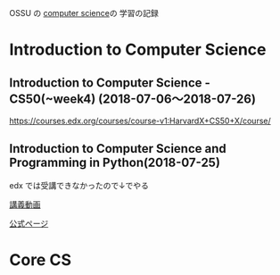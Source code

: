 OSSU の [computer science](https://github.com/ossu/computer-science)の 学習の記録

# Introduction to Computer Science

## Introduction to Computer Science - CS50(~week4) (2018-07-06〜2018-07-26)
https://courses.edx.org/courses/course-v1:HarvardX+CS50+X/course/

## Introduction to Computer Science and Programming in Python(2018-07-25)
edx では受講できなかったので↓でやる

[講義動画](https://www.youtube.com/playlist?list=PLUl4u3cNGP63WbdFxL8giv4yhgdMGaZNA)

[公式ページ](https://ocw.mit.edu/courses/electrical-engineering-and-computer-science/6-0001-introduction-to-computer-science-and-programming-in-python-fall-2016/#)

# Core CS
